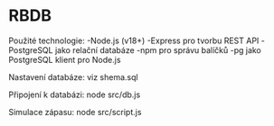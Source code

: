# RBDB

Použité technologie:
-Node.js (v18+)
-Express pro tvorbu REST API
-PostgreSQL jako relační databáze
-npm pro správu balíčků
-pg jako PostgreSQL klient pro Node.js

Nastavení databáze:
viz shema.sql

Připojení k databázi:
node src/db.js

Simulace zápasu:
node src/script.js
